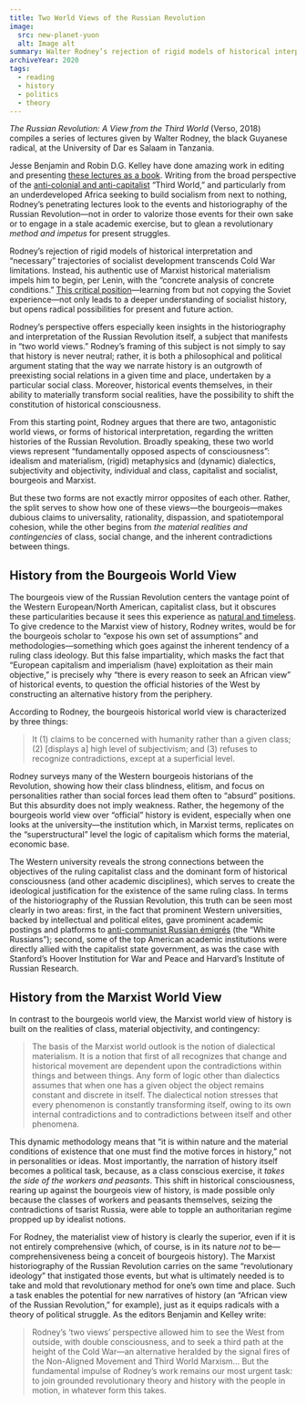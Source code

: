 ```yaml
---
title: Two World Views of the Russian Revolution
image:
  src: new-planet-yuon
  alt: Image alt
summary: Walter Rodney’s rejection of rigid models of historical interpretation and “necessary” trajectories of socialist development transcends Cold War limitations. Instead, his authentic use of Marxist historical materialism impels him to begin, per Lenin, with the “concrete analysis of concrete conditions.”
archiveYear: 2020
tags:
  - reading
  - history
  - politics
  - theory
---
```


_The Russian Revolution: A View from the Third World_ (Verso, 2018) compiles a series of lectures given by Walter Rodney, the black Guyanese radical, at the University of Dar es Salaam in Tanzania.

Jesse Benjamin and Robin D.G. Kelley have done amazing work in editing and presenting [these lectures as a book](https://www.versobooks.com/books/2724-the-russian-revolution). Writing from the broad perspective of the [anti-colonial and anti-capitalist](https://daily.jstor.org/walter-rodney-guerrilla-intellectual) “Third World,” and particularly from an underdeveloped Africa seeking to build socialism from next to nothing, Rodney’s penetrating lectures look to the events and historiography of the Russian Revolution—not in order to valorize those events for their own sake or to engage in a stale academic exercise, but to glean a revolutionary _method and impetus_ for present struggles.

Rodney’s rejection of rigid models of historical interpretation and “necessary” trajectories of socialist development transcends Cold War limitations. Instead, his authentic use of Marxist historical materialism impels him to begin, per Lenin, with the “concrete analysis of concrete conditions.” [This critical position](/posts/notes/red-star-over-the-third-world)—learning from but not copying the Soviet experience—not only leads to a deeper understanding of socialist history, but opens radical possibilities for present and future action.

Rodney’s perspective offers especially keen insights in the historiography and interpretation of the Russian Revolution itself, a subject that manifests in “two world views.” Rodney’s framing of this subject is not simply to say that history is never neutral; rather, it is both a philosophical and political argument stating that the way we narrate history is an outgrowth of preexisting social relations in a given time and place, undertaken by a particular social class. Moreover, historical events themselves, in their ability to materially transform social realities, have the possibility to shift the constitution of historical consciousness.

From this starting point, Rodney argues that there are two, antagonistic world views, or forms of historical interpretation, regarding the written histories of the Russian Revolution. Broadly speaking, these two world views represent “fundamentally opposed aspects of consciousness”: idealism and materialism, (rigid) metaphysics and (dynamic) dialectics, subjectivity and objectivity, individual and class, capitalist and socialist, bourgeois and Marxist.

But these two forms are not exactly mirror opposites of each other. Rather, the split serves to show how one of these views—the bourgeois—makes dubious claims to universality, rationality, dispassion, and spatiotemporal cohesion, while the other begins from _the material realities and contingencies_ of class, social change, and the inherent contradictions between things.

## History from the Bourgeois World View

The bourgeois view of the Russian Revolution centers the vantage point of the Western European/North American, capitalist class, but it obscures these particularities because it sees this experience as [natural and timeless](/posts/notes/the-origin-of-capitalism). To give credence to the Marxist view of history, Rodney writes, would be for the bourgeois scholar to “expose his own set of assumptions” and methodologies—something which goes against the inherent tendency of a ruling class ideology. But this false impartiality, which masks the fact that “European capitalism and imperialism (have) exploitation as their main objective,” is precisely why “there is every reason to seek an African view” of historical events, to question the official histories of the West by constructing an alternative history from the periphery.

According to Rodney, the bourgeois historical world view is characterized by three things:

> It (1) claims to be concerned with humanity rather than a given class; (2) [displays a] high level of subjectivism; and (3) refuses to recognize contradictions, except at a superficial level.

Rodney surveys many of the Western bourgeois historians of the Revolution, showing how their class blindness, elitism, and focus on personalities rather than social forces lead them often to “absurd” positions. But this absurdity does not imply weakness. Rather, the hegemony of the bourgeois world view over “official” history is evident, especially when one looks at the university—the institution which, in Marxist terms, replicates on the “superstructural” level the logic of capitalism which forms the material, economic base.

The Western university reveals the strong connections between the objectives of the ruling capitalist class and the dominant form of historical consciousness (and other academic disciplines), which serves to create the ideological justification for the existence of the same ruling class. In terms of the historiography of the Russian Revolution, this truth can be seen most clearly in two areas: first, in the fact that prominent Western universities, backed by intellectual and political elites, gave prominent academic postings and platforms to [anti-communist Russian émigrés](https://www.cambridge.org/core/services/aop-cambridge-core/content/view/C8413A5C999B36CA901D01438D8267A7/S0017257X00010885a.pdf/div-class-title-leonard-schapiro-div.pdf) (the “White Russians”); second, some of the top American academic institutions were directly allied with the capitalist state government, as was the case with Stanford’s Hoover Institution for War and Peace and Harvard’s Institute of Russian Research.

## History from the Marxist World View

In contrast to the bourgeois world view, the Marxist world view of history is built on the realities of class, material objectivity, and contingency:

> The basis of the Marxist world outlook is the notion of dialectical materialism. It is a notion that first of all recognizes that change and historical movement are dependent upon the contradictions within things and between things. Any form of logic other than dialectics assumes that when one has a given object the object remains constant and discrete in itself. The dialectical notion stresses that every phenomenon is constantly transforming itself, owing to its own internal contradictions and to contradictions between itself and other phenomena.

This dynamic methodology means that “it is within nature and the material conditions of existence that one must find the motive forces in history,” not in personalities or ideas. Most importantly, the narration of history itself becomes a political task, because, as a class conscious exercise, it _takes the side of the workers and peasants_. This shift in historical consciousness, rearing up against the bourgeois view of history, is made possible only because the classes of workers and peasants themselves, seizing the contradictions of tsarist Russia, were able to topple an authoritarian regime propped up by idealist notions.

For Rodney, the materialist view of history is clearly the superior, even if it is not entirely comprehensive (which, of course, is in its nature _not_ to be—comprehensiveness being a conceit of bourgeois history). The Marxist historiography of the Russian Revolution carries on the same “revolutionary ideology” that instigated those events, but what is ultimately needed is to take and mold that revolutionary method for one’s own time and place. Such a task enables the potential for new narratives of history (an “African view of the Russian Revolution,” for example), just as it equips radicals with a theory of political struggle. As the editors Benjamin and Kelley write:

> Rodney’s ‘two views’ perspective allowed him to see the West from outside, with double consciousness, and to seek a third path at the height of the Cold War—an alternative heralded by the signal fires of the Non-Aligned Movement and Third World Marxism... But the fundamental impulse of Rodney’s work remains our most urgent task: to join grounded revolutionary theory and history with the people in motion, in whatever form this takes.
